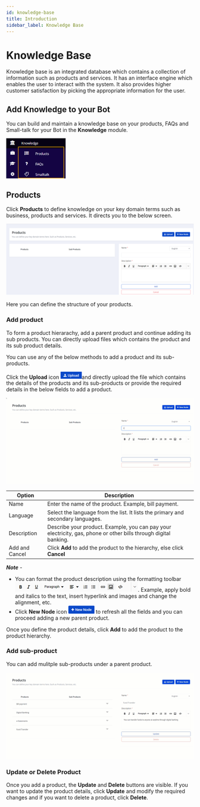 ```yaml
---
id: knowledge-base
title: Introduction
sidebar_label: Knowledge Base
---
```


# Knowledge Base

Knowledge base is an integrated database which contains a collection of information such as products and services. It has an interface engine which enables the user to interact with the system. It also provides higher customer satisfaction by picking the appropriate information for the user.

## Add Knowledge to your Bot

You can build and maintain a knowledge base on your products, FAQs and Small-talk for your Bot in the **Knowledge** module. 

<img src="assets\CA_007.png" style="zoom:50%;" />

## Products

Click **Products** to define knowledge on your key domain terms such as business, products and services. It directs you to the below screen.

<img src="assets\CA_008.png" style="zoom:50%;" />

Here you can define the structure of your products.

### Add product

To form a product hierarachy, add a parent product and continue adding its sub products. You can directly upload files which contains the product and its sub product details.

You can use any of the below methods to add a product and its sub-products.

Click the **Upload** icon <img src="assets\CA_013.png" style="zoom:50%;" />and directly upload the file which contains the details of the products and its sub-products or  provide the required details in the below fields to add a product.

<img src="assets\cw_010.gif" style="zoom:50%;" />

| Option         | Description                                                  |
| -------------- | ------------------------------------------------------------ |
| Name           | Enter the name of the product. Example, bill payment.        |
| Language       | Select the language from the list. It lists the primary and secondary languages. |
| Description    | Describe your product. Example, you can pay your electricity, gas, phone or other bills through digital banking. |
| Add and Cancel | Click **Add** to add the product to the hierarchy, else click **Cancel** |

***Note*** - 

- You can format the product description using the formatting toolbar <img src="assets\CA_009.png" style="zoom:50%;" />. Example, apply bold and italics to the text, insert hyperlink and images and change the alignment, etc.
- Click **New Node** icon <img src="assets\CA_010.png" style="zoom:50%;" /> to refresh all the fields and you can proceed adding a new parent product.

Once you define the product details, click **Add** to add the product to the product hierarchy.

### Add sub-product

You can add mulitple sub-products under a parent product.

<img src="assets\cw_011.gif" style="zoom:50%;" />

### Update or Delete Product

Once you add a product, the **Update** and **Delete** buttons are visible. If you want to update the product details, click **Update** and modify the required changes and if you want to delete a product, click **Delete**.